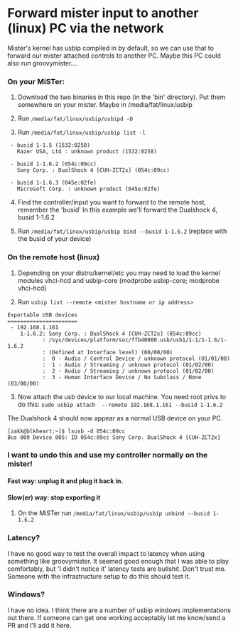 # Forward mister input to another (linux) PC via the network

Mister's kernel has usbip compiled in by default, so we can use that to forward our mister attached controls to another PC. Maybe this PC could also run groovymister....

### On your MiSTer:

1. Download the two binaries in this repo (in the 'bin' directory). Put them somewhere on your mister. Maybe in /media/fat/linux/usbip

2. Run `/media/fat/linux/usbip/usbipd -D` 

3. Run `/media/fat/linux/usbip/usbip list -l`

```/root# /media/fat/linux/usbip/usbip list -l
 - busid 1-1.5 (1532:0258)
   Razer USA, Ltd : unknown product (1532:0258)

 - busid 1-1.6.2 (054c:09cc)
   Sony Corp. : DualShock 4 [CUH-ZCT2x] (054c:09cc)

 - busid 1-1.6.3 (045e:02fe)
   Microsoft Corp. : unknown product (045e:02fe)
```

4. Find the controller/input you want to forward to the remote host, remember the 'busid' In this example we'll forward the Dualshock 4, busid 1-1.6.2

5. Run `/media/fat/linux/usbip/usbip bind --busid 1-1.6.2` (replace with the busid of your device)

### On the remote host (linux)

1. Depending on your distro/kernel/etc you may need to load the kernel modules vhci-hcd and usbip-core
   (modprobe usbip-core; modprobe vhci-hcd)

2. Run `usbip list --remote <mister hostname or ip address>`

```[zakk@blkheart:~][1]$ usbip list --remote 192.168.1.161
Exportable USB devices
======================
 - 192.168.1.161
    1-1.6.2: Sony Corp. : DualShock 4 [CUH-ZCT2x] (054c:09cc)
           : /sys/devices/platform/soc/ffb40000.usb/usb1/1-1/1-1.6/1-1.6.2
           : (Defined at Interface level) (00/00/00)
           :  0 - Audio / Control Device / unknown protocol (01/01/00)
           :  1 - Audio / Streaming / unknown protocol (01/02/00)
           :  2 - Audio / Streaming / unknown protocol (01/02/00)
           :  3 - Human Interface Device / No Subclass / None (03/00/00)
```

3. Now attach the usb device to our local machine. You need root privs to do this:
`sudo usbip attach  --remote 192.168.1.161 --busid 1-1.6.2`

The Dualshock 4 should now appear as a normal USB device on your PC. 
```
[zakk@blkheart:~]$ lsusb -d 054c:09cc
Bus 009 Device 005: ID 054c:09cc Sony Corp. DualShock 4 [CUH-ZCT2x]
```

### I want to undo this and use my controller normally on the mister!

#### Fast way: unplug it and plug it back in.

#### Slow(er) way: stop exporting it
1. On the MiSTer run `/media/fat/linux/usbip/usbip unbind --busid 1-1.6.2`


### Latency?

I have no good way to test the overall impact to latency when using something like groovymister. It seemed good enough that I was able to play comfortably, but 'I didn't notice it' latency tests are bullshit. Don't trust me.
Someone with the infrastructure setup to do this should test it.

### Windows?
I have no idea. I think there are a number of usbip windows implementations out there. If someone can get one working acceptably let me know/send a PR and I'll add it here.


